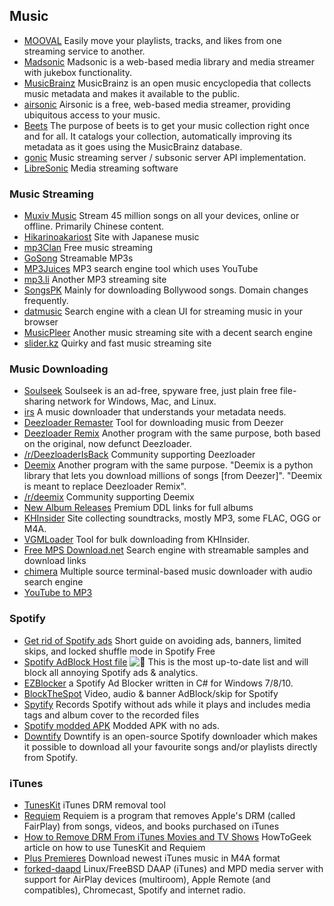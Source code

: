 ## Music

  * [MOOVAL](https://www.mooval.de/) Easily move your playlists, tracks, and likes from one streaming service to another.
  * [Madsonic](https://www.madsonic.org/) Madsonic is a web-based media library and media streamer with jukebox functionality.
  * [MusicBrainz](https://musicbrainz.org/) MusicBrainz is an open music encyclopedia that collects music metadata and makes it available to the public.
  * [airsonic](https://airsonic.github.io/) Airsonic is a free, web-based media streamer, providing ubiquitous access to your music.
  * [Beets](http://beets.io/) The purpose of beets is to get your music collection right once and for all. It catalogs your collection, automatically improving its metadata as it goes using the MusicBrainz database.
  * [gonic](https://github.com/sentriz/gonic) Music streaming server / subsonic server API implementation.
  * [LibreSonic](https://github.com/Libresonic/libresonic) Media streaming software

### Music Streaming

  * [Muxiv Music](https://muxiv.com/) Stream 45 million songs on all your devices, online or offline. Primarily Chinese content.
  * [Hikarinoakariost](https://hikarinoakariost.info/) Site with Japanese music
  * [mp3Clan](http://mp3guild.com/) Free music streaming
  * [GoSong](https://gosong.unblocked.gdn/) Streamable MP3s
  * [MP3Juices](https://mp3juices.unblocked.gdn/) MP3 search engine tool which uses YouTube
  * [mp3.li](http://mp3li.unblckd.club) Another MP3 streaming site
  * [SongsPK](https://songs-pk.in/) Mainly for downloading Bollywood songs. Domain changes frequently.
  * [datmusic](https://datmusic.xyz/) Search engine with a clean UI for streaming music in your browser
  * [MusicPleer](https://musicpleer.la/) Another music streaming site with a decent search engine
  * [slider.kz](http://slider.kz/) Quirky and fast music streaming site

### Music Downloading

  * [Soulseek](http://www.soulseekqt.net/news/) Soulseek is an ad-free, spyware free, just plain free file-sharing network for Windows, Mac, and Linux.
  * [irs](https://github.com/kepoorhampond/irs) A music downloader that understands your metadata needs.
  * [Deezloader Remaster](https://www.reddit.com/r/DeezloadersIsBack/comments/9n3pf1/deezloader_alpha_latest_version_download10102018/) Tool for downloading music from Deezer
  * [Deezloader Remix](https://notabug.org/RemixDevs/DeezloaderRemix) Another program with the same purpose, both based on the original, now defunct Deezloader.
  * [/r/DeezloaderIsBack](https://www.reddit.com/r/DeezloadersIsBack) Community supporting Deezloader
  * [Deemix](https://codeberg.org/RemixDev/deemix) Another program with the same purpose. "Deemix is a python library that lets you download millions of songs [from Deezer]". "Deemix is meant to replace Deezloader Remix".
  * [/r/deemix](https://www.reddit.com/r/deemix) Community supporting Deemix
  * [New Album Releases](http://newalbumreleases.net/) Premium DDL links for full albums
  * [KHInsider](https://downloads.khinsider.com/) Site collecting soundtracks, mostly MP3, some FLAC, OGG or M4A.
  * [VGMLoader](https://github.com/TheLastZombie/VGMLoader) Tool for bulk downloading from KHInsider.
  * [Free MPS Download.net](https://free-mp3-download.net/) Search engine with streamable samples and download links
  * [chimera](https://notabug.org/Aesir/chimera) Multiple source terminal-based music downloader with audio search engine
  * [YouTube to MP3](https://ytformp3.com/)

### Spotify

  * [Get rid of Spotify ads](https://www.reddit.com/r/Piracy/comments/9jvlf8/get_rid_of_spotify_adsbannerslimited_skips_and/) Short guide on avoiding ads, banners, limited skips, and locked shuffle mode in Spotify Free
  * [Spotify AdBlock Host file](https://www.reddit.com/r/Piracy/comments/9tcbvc/spotify_adblock_host_file_uptodate_effective/) ![:star2:](/static/twemoji/1f31f.png) This is the most up-to-date list and will block all annoying Spotify ads & analytics.
  * [EZBlocker](https://github.com/Xeroday/Spotify-Ad-Blocker/) a Spotify Ad Blocker written in C# for Windows 7/8/10.
  * [BlockTheSpot](https://github.com/mrpond/BlockTheSpot) Video, audio & banner AdBlock/skip for Spotify
  * [Spytify](https://jwallet.github.io/spy-spotify/) Records Spotify without ads while it plays and includes media tags and album cover to the recorded files
  * [Spotify modded APK](https://forum.mobilism.org/viewtopic.php?f=1332&t=2950704) Modded APK with no ads.
  * [Downtify](https://github.com/eviabs/downtify-premium) Downtify is an open-source Spotify downloader which makes it possible to download all your favourite songs and/or playlists directly from Spotify.

### iTunes

  * [TunesKit](https://www.tuneskit.com/) iTunes DRM removal tool
  * [Requiem](https://digiex.net/threads/requiem-4-1-remove-itunes-drm-fairplay-from-music-video-and-books.11796/) Requiem is a program that removes Apple's DRM (called FairPlay) from songs, videos, and books purchased on iTunes
  * [How to Remove DRM From iTunes Movies and TV Shows](https://www.howtogeek.com/291612/how-to-remove-drm-from-itunes-movies-and-tv-shows/) HowToGeek article on how to use TunesKit and Requiem
  * [Plus Premieres](https://www.pluspremieres.eu/) Download newest iTunes music in M4A format
  * [forked-daapd](https://ejurgensen.github.io/forked-daapd/) Linux/FreeBSD DAAP (iTunes) and MPD media server with support for AirPlay devices (multiroom), Apple Remote (and compatibles), Chromecast, Spotify and internet radio.